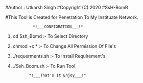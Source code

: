 #Author : Utkarsh Singh
#Copyright (C) 2020
#SsH-BomB

#This Tool is Created for Penetration To My Instituate Network.

    			*!___CONFIGRATION___!*

1. cd Ssh_Bomd :- To Select Directory

2. chmod +x *  :- To Change All Permission Of File's

3. ./requerments.sh :- To Install Requirement's

4. ./Ssh_Boom.sh :- To Run Tool

		      *!___That's It Enjoy___!*
